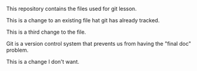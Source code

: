 This repository contains the files used for  git lesson.

This is a change to an existing file hat git has already tracked.

This is a third change to the file.

Git is a version control system that prevents us from having the "final doc" problem.

This is a change I don't want.
